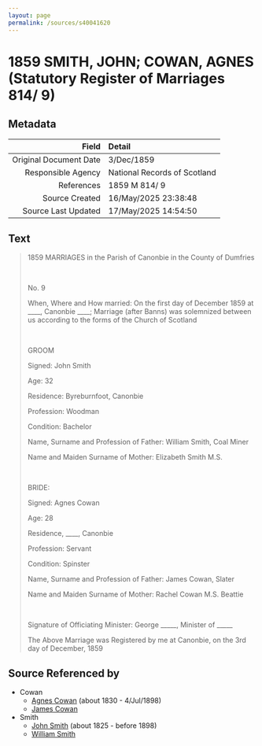 ```yaml
---
layout: page
permalink: /sources/s40041620
---
```


# 1859 SMITH, JOHN; COWAN, AGNES (Statutory Register of Marriages 814/ 9)

## Metadata

Field | Detail
---:|:---
Original Document Date | 3/Dec/1859
Responsible Agency | National Records of Scotland
References | 1859 M 814/ 9
Source Created | 16/May/2025 23:38:48
Source Last Updated | 17/May/2025 14:54:50

## Text

> 1859 MARRIAGES in the Parish of Canonbie in the County of Dumfries
>
> <br/>
>
> No. 9
>
> When, Where and How married: On the first day of December 1859 at ____, Canonbie ____; Marriage (after Banns) was solemnized between us according to the forms of the Church of Scotland
>
> <br/>
>
> GROOM
>
> Signed: John Smith
>
> Age: 32
>
> Residence: Byreburnfoot, Canonbie
>
> Profession: Woodman
>
> Condition: Bachelor
>
> Name, Surname and Profession of Father: William Smith, Coal Miner
>
> Name and Maiden Surname of Mother: Elizabeth Smith M.S. 
>
> <br/>
>
> BRIDE:
>
> Signed: Agnes Cowan
>
> Age: 28
>
> Residence, ____, Canonbie
>
> Profession: Servant
>
> Condition: Spinster
>
> Name, Surname and Profession of Father: James Cowan, Slater
>
> Name and Maiden Surname of Mother: Rachel Cowan M.S. Beattie
>
> <br/>
>
> Signature of Officiating Minister: George _____, Minister of _____
>
> The Above Marriage was Registered by me at Canonbie, on the 3rd day of December, 1859
>

## Source Referenced by

* Cowan
  * [Agnes Cowan](../people/@38031148@-agnes-cowan-b1830-d1898-7-4.md) (about 1830 - 4/Jul/1898)
  * [James Cowan](../people/@66566704@-james-cowan-b-d.md)
* Smith
  * [John Smith](../people/@3582868@-john-smith-b1825-d1898.md) (about 1825 - before 1898)
  * [William Smith](../people/@77031673@-william-smith-b-d.md)
